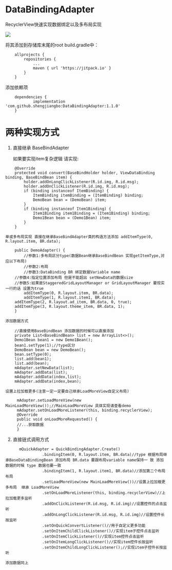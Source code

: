 # DataBindingAdapter
  RecyclerView快速实现数据绑定以及多布局实现
  
  [![](https://jitpack.io/v/shengjiangbo/DataBindingAdapter.svg)](https://jitpack.io/#shengjiangbo/DataBindingAdapter)
  
  将其添加到存储库末尾的root build.gradle中：
```
	allprojects {
		repositories {
			...
			maven { url 'https://jitpack.io' }
		}
	}
```
  添加依赖项

```
	dependencies {
	        implementation 'com.github.shengjiangbo:DataBindingAdapter:1.1.0'
	}
```

# 两种实现方式
  1. 直接继承 BaseBindAdapter
     
     如果要实现item复杂逻辑 请实现:
```
    @Override
    protected void convert(BaseBindHolder holder, ViewDataBinding binding, BaseBindBean item) {
        holder.addOnLongClickListener(R.id.img, R.id.msg);
        holder.addOnClickListener(R.id.img, R.id.msg);
        if (binding instanceof ItemBinding) {
            ItemBinding itemBinding = (ItemBinding) binding;
            DemoBean bean = (DemoBean) item;
        }
        if (binding instanceof Item1Binding) {
            Item1Binding item1Binding = (Item1Binding) binding;
            Demo1Bean bean = (Demo1Bean) item;
        }
    }
```
    
    单或多布局实现 直接在继承BaseBindAdapter类的构造方法添加 addItemType(0, R.layout.item, BR.data);
```
    public DemoAdapter() {
        //参数1:多布局区分type(数据Bean继承BaseBindBean 实现getItemType,对应以下布局)
        //参数2:布局
        //参数3:DataBinding BR 绑定数据Variable name
	//参数4:指定位置添加布局 但是不能超出 setNewData的数据size 
	//参数5:如果是StaggeredGridLayoutManager or GridLayoutManager 要现实一行的话 设置为true
        addItemType(0, R.layout.item, BR.data);
        addItemType(1, R.layout.item1, BR.data);
	addItemType(2, R.layout.ad_item, BR.data, 0, true);
	addItemType(3, R.layout.theme_item, BR.data, 1);
    }
```
    添加数据方式
```
    //直接使用BaseBindBean 添加数据的时候可以直接添加
    private List<BaseBindBean> list = new ArrayList<>();
    Demo1Bean bean1 = new Demo1Bean();
    bean1.setType(1);//type区分
    DemoBean bean = new DemoBean();
    bean.setType(0);
    list.add(bean1);
    list.add(bean);
    mAdapter.setNewData(list);
    mAdapter.addData(list);
    mAdapter.addData(index,list);
    mAdapter.addData(index,bean);
```
    设置上拉加载更多(注意一定一定要自己继承LoadMoreView自定义布局)
```
     mAdapter.setLoadMoreView(new MainLoadMoreView());//MainLoadMoreView 具体实现请查看demo
     mAdapter.setOnLoadMoreListener(this, binding.recyclerView);
     @Override
     public void onLoadMoreRequested() {
     //...获取数据
     }
```
  2. 直接链式调用方式
```
      mQuickAdapter = QuickBindingAdapter.Create()
                .bindingItem(0, R.layout.item, BR.data)//type 根据布局继承BaseDataBindingBean 添加布局 BR.data 要跟布局variable name保持一 致 添加数据的时候 type 数据也要一致
                .bindingItem(1, R.layout.item1, BR.data)//添加第二个布局布局 
                .setLoadMoreView(new MainLoadMoreView())//设置上拉加载更多布局  继承 LoadMoreView
                .setOnLoadMoreListener(this, binding.recyclerView)//上拉加载更多监听
                .addOnClickListener(R.id.msg, R.id.img)//设置控件的点击监听
                .addOnLongClickListener(R.id.msg, R.id.img)//设置控件长按监听
                .setOnQuickConvertListener()//用于自定义更多功能
                .setOnItemChildClickListener()//实现item子控件点击监听
                .setOnItemClickListener()//实现item控件点击监听
                .setOnItemLongClickListener()//实现item控件长按监听
                .setOnItemChildLongClickListener();//实现item子控件长按监听
```
    添加数据同上
